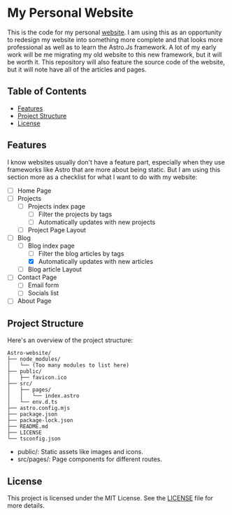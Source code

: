 # My Personal Website

This is the code for my personal [website](https://gabsavard.com). I am using this as an opportunity to redesign my website into something more complete and that looks more professional as well as to learn the Astro.Js framework. A lot of my early work will be me migrating my old website to this new framework, but it will be worth it. This repository will also feature the source code of the website, but it will note have all of the articles and pages.

## Table of Contents

- [Features](#features)
- [Project Structure](#project_structure)
- [License](#license)

## Features

I know websites usually don't have a feature part, especially when they use frameworks like Astro that are more about being static. But I am using this section more as a checklist for what I want to do with my website:

- [ ] Home Page
- [ ] Projects
  - [ ] Projects index page
    - [ ] Filter the projects by tags
    - [ ] Automatically updates with new projects
  - [ ] Project Page Layout
- [ ] Blog
  - [ ] Blog index page
    - [ ] Filter the blog articles by tags
    - [x] Automatically updates with new articles
  - [ ] Blog article Layout
- [ ] Contact Page
  - [ ] Email form
  - [ ] Socials list
- [ ] About Page

## Project Structure

Here's an overview of the project structure:

```
Astro-website/
├── node_modules/
│   └── (Too many modules to list here)
├── public/
│   ├── favicon.ico
├── src/
│   ├── pages/
│   │   └── index.astro
│   └── env.d.ts
├── astro.config.mjs
├── package.json
├── package-lock.json
├── README.md
├── LICENSE
└── tsconfig.json
```

- public/: Static assets like images and icons.
- src/pages/: Page components for different routes.

## License

This project is licensed under the MIT License. See the [LICENSE](LICENSE) file for more details.

